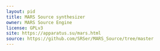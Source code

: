 ```yaml
---
layout: pid
title: MARS Source synthesizer
owner: MARS Source Engine
license: GPLv3
site: https://apparatus.su/mars.html
source: https://github.com/SRSer/MARS_Source/tree/master
---
```

